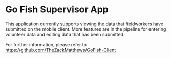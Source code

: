 # Go Fish Supervisor App

This application currently supports viewing the data that fieldworkers have submitted on the mobile client. More features are in the pipeline for entering volunteer data and editing data that has been submitted.

For further information, please refer to https://github.com/TheZackMatthews/GoFish-Client

